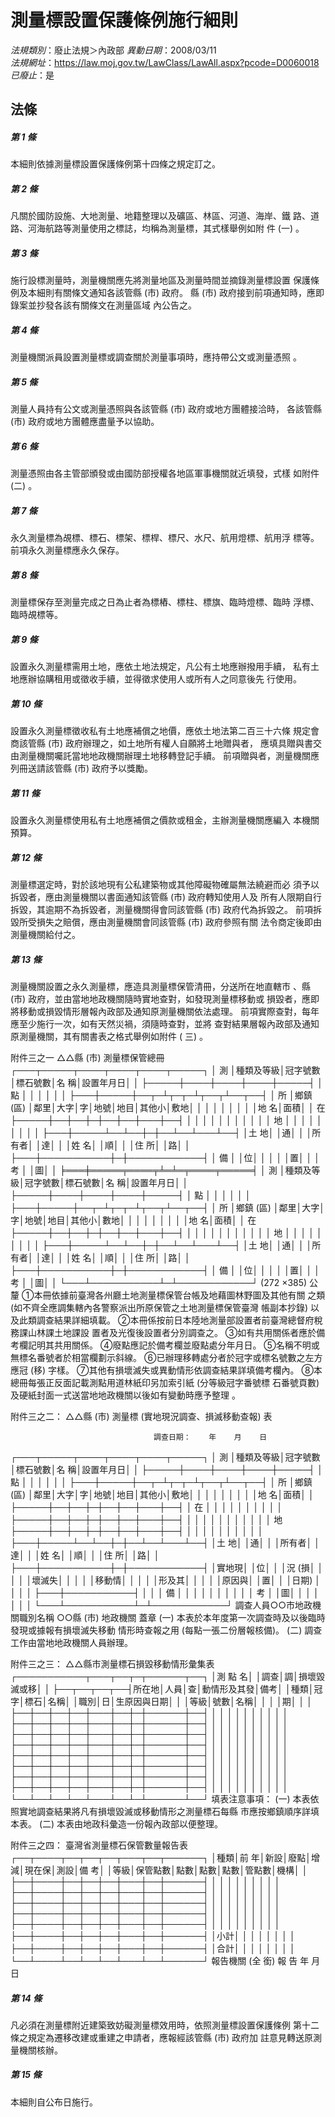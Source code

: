# 測量標設置保護條例施行細則

*法規類別*：廢止法規＞內政部
*異動日期*：2008/03/11  
*法規網址*：https://law.moj.gov.tw/LawClass/LawAll.aspx?pcode=D0060018
*已廢止*：是


## 法條
##### 第 1 條
本細則依據測量標設置保護條例第十四條之規定訂之。

##### 第 2 條
凡關於國防設施、大地測量、地籍整理以及礦區、林區、河道、海岸、鐵
路、道路、河海航路等測量使用之標誌，均稱為測量標，其式樣舉例如附
件 (一) 。

##### 第 3 條
施行設標測量時，測量機關應先將測量地區及測量時間並摘錄測量標設置
保護條例及本細則有關條文通知各該管縣 (市) 政府。
縣 (市) 政府接到前項通知時，應即錄案並抄發各該有關條文在測量區域
內公告之。

##### 第 4 條
測量機關派員設置測量標或調查關於測量事項時，應持帶公文或測量憑照
。

##### 第 5 條
測量人員持有公文或測量憑照與各該管縣 (市) 政府或地方團體接洽時，
各該管縣 (市) 政府或地方團體應盡量予以協助。

##### 第 6 條
測量憑照由各主管部頒發或由國防部授權各地區軍事機關就近填發，式樣
如附件 (二) 。

##### 第 7 條
永久測量標為覘標、標石、標架、標桿、標尺、水尺、航用燈標、航用浮
標等。
前項永久測量標應永久保存。

##### 第 8 條
測量標保存至測量完成之日為止者為標樁、標柱、標旗、臨時燈標、臨時
浮標、臨時覘標等。

##### 第 9 條
設置永久測量標需用土地，應依土地法規定，凡公有土地應辦撥用手續，
私有土地應辦協購租用或徵收手續，並得徵求使用人或所有人之同意後先
行使用。

##### 第 10 條
設置永久測量標徵收私有土地應補償之地價，應依土地法第二百三十六條
規定會商該管縣 (市) 政府辦理之，如土地所有權人自願將土地贈與者，
應填具贈與書交由測量機關囑託當地地政機關辦理土地移轉登記手續。
前項贈與者，測量機關應列冊送請該管縣 (市) 政府予以獎勵。

##### 第 11 條
設置永久測量標使用私有土地應補償之價款或租金，主辦測量機關應編入
本機關預算。

##### 第 12 條
測量標選定時，對於該地現有公私建築物或其他障礙物確屬無法繞避而必
須予以拆毀者，應由測量機關以書面通知該管縣 (市) 政府轉知使用人及
所有人限期自行拆毀，其逾期不為拆毀者，測量機關得會同該管縣 (市)
政府代為拆毀之。
前項拆毀所受損失之賠償，應由測量機關會同該管縣 (市) 政府參照有關
法令商定後即由測量機關給付之。

##### 第 13 條
測量機關設置之永久測量標，應造具測量標保管清冊，分送所在地直轄市
、縣 (市) 政府，並由當地地政機關隨時實地查對，如發現測量標移動或
損毀者，應即將移動或損毀情形層報內政部及通知原測量機關依法處理。
前項實際查對，每年應至少施行一次，如有天然災禍，須隨時查對，並將
查對結果層報內政部及通知原測量機關，其有關書表之格式舉例如附件 (
三) 。

附件三之一
            △△縣 (市) 測量標保管總冊
┌───┬─────┬────┬────┬────┬─────┐
│  測  │種類及等級│冠字號數│標石號數│名    稱│設置年月日│
│      ├─────┼────┼────┼────┼─────┤
│  點  │          │        │        │        │          │
├───┼─────┼──┬─┴┬─┬─┴┬──┬┴──┬──┤
│  所  │鄉鎮 (區) │鄰里│大字│字│地號│地目│其他小│敷地│
│      │          │    │    │  │    │    │地  名│面積│
│  在  ├─────┼──┼──┼─┼──┼──┼───┼──┤
│      │          │    │    │  │    │    │      │    │
│  地  │          │    │    │  │    │    │      │    │
├───┼─────┴──┴──┼─┼──┴──┴───┴──┤
│土  地│                      │通│                        │
│所有者│                      │達│                        │
│姓  名│                      │順│                        │
│住  所│                      │路│                        │
├───┼───────────┼─┼────────────┤
│  備  │                      │位│                        │
│      │                      │置│                        │
│  考  │                      │圖│                        │
╞═══╪═════╤════╤╧═╧═╤════╤═════╡
│  測  │種類及等級│冠字號數│標石號數│名    稱│設置年月日│
│      ├─────┼────┼────┼────┼─────┤
│  點  │          │        │        │        │          │
├───┼─────┼──┬─┴┬─┬─┴┬──┬┴──┬──┤
│  所  │鄉鎮 (區) │鄰里│大字│字│地號│地目│其他小│數地│
│      │          │    │    │  │    │    │地  名│面積│
│  在  ├─────┼──┼──┼─┼──┼──┼───┼──┤
│      │          │    │    │  │    │    │      │    │
│  地  │          │    │    │  │    │    │      │    │
├───┼─────┴──┴──┼─┼──┴──┴───┴──┤
│土  地│                      │通│                        │
│所有者│                      │達│                        │
│姓  名│                      │順│                        │
│住  所│                      │路│                        │
├───┼───────────┼─┼────────────┤
│  備  │                      │位│                        │
│      │                      │置│                        │
│  考  │                      │圖│                        │
└───┴───────────┴─┴────────────┘
 (272 ×385)  公釐
①本冊依據前臺灣各州廳土地測量標保管台帳及地藉圖林野圖及其他有關
  之類 (如不齊全應調集轄內各警察派出所原保管之土地測量標保管臺灣
  帳副本抄錄) 以及此類調查結果詳細填載。
②本冊係按前日本陸地測量部設置者前臺灣總督府稅務課山林課土地課設
  置者及光復後設置者分別調查之。
③如有共用關係者應於備考欄記明其共用關係。
④廢點應記於備考欄並廢點處分年月日。
⑤名稱不明或無標名番號者於相當欄劃示斜線。
⑥已辦理移轉處分者於冠字或標名號數之左方應冠 (移) 字樣。
⑦其他有損壞滅失或異動情形依調查結果詳填備考欄內。
⑧本總冊每張正反面記載測點用道林紙印另加索引紙 (分等級冠字番號標
  石番號頁數) 及硬紙封面一式送當地地政機關以後如有變動時應予整理
  。

附件三之二：
            △△縣 (市) 測量標 (實地現況調查、損滅移動查報) 表

                                    調查日期：    年    月    日
┌───┬─────┬────┬────┬────┬─────┐
│  測  │種類及等級│冠字號數│標石號數│名    稱│設置年月日│
│      ├─────┼────┼────┼────┼─────┤
│  點  │          │        │        │        │          │
├───┼─────┼──┬─┴┬─┬─┴┬──┬┴──┬──┤
│  所  │鄉鎮 (區) │鄰里│大字│字│地號│地目│其他小│敷地│
│      │          │    │    │  │    │    │地  名│面積│
│      ├─────┼──┼──┼─┼──┼──┼───┼──┤
│  在  │          │    │    │  │    │    │      │    │
│      ├─────┼──┼──┼─┼──┼──┼───┼──┤
│      │          │    │    │  │    │    │      │    │
│  地  ├─────┼──┼──┼─┼──┼──┼───┼──┤
│      │          │    │    │  │    │    │      │    │
├───┼─────┴──┴──┼─┼──┴──┴───┴──┤
│土  地│                      │通│                        │
│所有者│                      │達│                        │
│姓  名│                      │順│                        │
│住  所│                      │路│                        │
├───┼───────────┼─┼────────────┤
│實地現│                      │位│                        │
│況 (損│                      │  │                        │
│壞滅失│                      │  │                        │
│移動情│                      │  │                        │
│形及其│                      │  │                        │
│原因與│                      │置│                        │
│日期) │                      │  │                        │
├───┼───────────┤  │                        │
│  備  │                      │  │                        │
│      │                      │  │                        │
│  考  │                      │圖│                        │
│      │                      │  │                        │
└───┴───────────┴─┴────────────┘
調查人員○○市地政機關職別名稱
        ○○縣 (市) 地政機關
                    蓋章
 (一) 本表於本年度第一次調查時及以後臨時發現或據報有損壞滅失移動
      情形時查報之用 (每點一張二份層報核備)。
 (二) 調查工作由當地地政機關人員辦理。

附件三之三：
            △△縣市測量標石損毀移動情形彙集表
┌───────────┬───┬──┬─┬──────┬──┐
│測        點        名│      │調查│調│損壞毀滅或移│    │
├──┬──┬──┬──┤所在地│人員│查│動情形及其發│備考│
│種類│冠字│標石│名稱│      │職別│日│生原因與日期│    │
│等級│號數│名稱│    │      │    │期│            │    │
├──┼──┼──┼──┼───┼──┼─┼──────┼──┤
│    │    │    │    │      │    │  │            │    │
├──┼──┼──┼──┼───┼──┼─┼──────┼──┤
│    │    │    │    │      │    │  │            │    │
├──┼──┼──┼──┼───┼──┼─┼──────┼──┤
│    │    │    │    │      │    │  │            │    │
├──┼──┼──┼──┼───┼──┼─┼──────┼──┤
│    │    │    │    │      │    │  │            │    │
├──┼──┼──┼──┼───┼──┼─┼──────┼──┤
│    │    │    │    │      │    │  │            │    │
├──┼──┼──┼──┼───┼──┼─┼──────┼──┤
│    │    │    │    │      │    │  │            │    │
├──┼──┼──┼──┼───┼──┼─┼──────┼──┤
│    │    │    │    │      │    │  │            │    │
├──┼──┼──┼──┼───┼──┼─┼──────┼──┤
│    │    │    │    │      │    │  │            │    │
└──┴──┴──┴──┴───┴──┴─┴──────┴──┘
填表注意事項：
 (一) 本表依照實地調查結果將凡有損壞毀滅或移動情形之測量標石每縣
      市應按鄉鎮順序詳填本表。
 (二) 本表由地政科彙造一份報內政部以便整理。

附件三之四：
            臺灣省測量標石保管數量報告表
┌──┬────┬──┬──┬──┬───┬──┬──────┐
│種類│前    年│新設│廢點│增減│現在保│測設│備        考│
│等級│保管點數│點數│點數│點數│管點數│機構│            │
├──┼────┼──┼──┼──┼───┼──┼──────┤
│    │        │    │    │    │      │    │            │
├──┼────┼──┼──┼──┼───┼──┼──────┤
│    │        │    │    │    │      │    │            │
├──┼────┼──┼──┼──┼───┼──┼──────┤
│    │        │    │    │    │      │    │            │
├──┼────┼──┼──┼──┼───┼──┼──────┤
│    │        │    │    │    │      │    │            │
├──┼────┼──┼──┼──┼───┼──┼──────┤
│    │        │    │    │    │      │    │            │
├──┼────┼──┼──┼──┼───┼──┼──────┤
│小計│        │    │    │    │      │    │            │
├──┼────┼──┼──┼──┼───┼──┼──────┤
│合計│        │    │    │    │      │    │            │
└──┴────┴──┴──┴──┴───┴──┴──────┘
                                            報告機關 (全    銜)
                                            報    告  年  月  日

##### 第 14 條
凡必須在測量標附近建築致妨礙測量標效用時，依照測量標設置保護條例
第十二條之規定為遷移改建或重建之申請者，應報經該管縣 (市) 政府加
註意見轉送原測量機關核辦。

##### 第 15 條
本細則自公布日施行。


